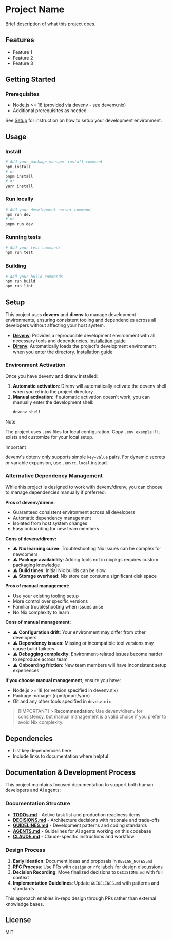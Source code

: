 # Project Name

Brief description of what this project does.

## Features

- Feature 1
- Feature 2
- Feature 3

## Getting Started

### Prerequisites

- Node.js >= 18 (provided via devenv - see devenv.nix)
- Additional prerequisites as needed

See [Setup](#setup) for instruction on how to setup your development environment.

## Usage

### Install

```bash
# Add your package manager install command
npm install
# or
pnpm install
# or
yarn install
```

### Run locally

```bash
# Add your development server command
npm run dev
# or
pnpm run dev
```

### Running tests

```bash
# Add your test commands
npm run test
```

### Building

```bash
# Add your build commands
npm run build
npm run lint
```

## Setup

This project uses **devenv** and **direnv** to manage development environments, ensuring consistent tooling and dependencies across all developers without affecting your host system.

- **[Devenv](https://devenv.sh/)**: Provides a reproducible development environment with all necessary tools and dependencies. [Installation guide](https://devenv.sh/getting-started/)
- **[Direnv](https://direnv.net/)**: Automatically loads the project's development environment when you enter the directory. [Installation guide](https://direnv.net/docs/installation.html)

### Environment Activation

Once you have devenv and direnv installed:

1. **Automatic activation**: Direnv will automatically activate the devenv shell when you `cd` into the project directory
2. **Manual activation**: If automatic activation doesn't work, you can manually enter the development shell:
   ```bash
   devenv shell
   ```

> [!Note]
> The project uses `.env` files for local configuration. Copy `.env.example` if it exists and customize for your local setup.

> [!Important]
> devenv's dotenv only supports simple `key=value` pairs. For dynamic secrets or variable expansion, use `.envrc.local` instead.

### Alternative Dependency Management

While this project is designed to work with devenv/direnv, you can choose to manage dependencies manually if preferred:

**Pros of devenv/direnv:**

- Guaranteed consistent environment across all developers
- Automatic dependency management
- Isolated from host system changes
- Easy onboarding for new team members

**Cons of devenv/direnv:**

- ⚠️ **Nix learning curve**: Troubleshooting Nix issues can be complex for newcomers
- ⚠️ **Package availability**: Adding tools not in nixpkgs requires custom packaging knowledge
- ⚠️ **Build times**: Initial Nix builds can be slow
- ⚠️ **Storage overhead**: Nix store can consume significant disk space

**Pros of manual management:**

- Use your existing tooling setup
- More control over specific versions
- Familiar troubleshooting when issues arise
- No Nix complexity to learn

**Cons of manual management:**

- ⚠️ **Configuration drift**: Your environment may differ from other developers
- ⚠️ **Dependency issues**: Missing or incompatible tool versions may cause build failures
- ⚠️ **Debugging complexity**: Environment-related issues become harder to reproduce across team
- ⚠️ **Onboarding friction**: New team members will have inconsistent setup experiences

**If you choose manual management**, ensure you have:

- Node.js >= 18 (or version specified in devenv.nix)
- Package manager (npm/pnpm/yarn)
- Git and any other tools specified in `devenv.nix`

> [!IMPORTANT] > **Recommendation**: Use devenv/direnv for consistency, but manual management is a valid choice if you prefer to avoid Nix complexity.

## Dependencies

- List key dependencies here
- Include links to documentation where helpful

## Documentation & Development Process

This project maintains focused documentation to support both human developers and AI agents:

### Documentation Structure

- **[TODOs.md](./docs/TODOs.md)** - Active task list and production readiness items
- **[DECISIONS.md](./docs/DECISIONS.md)** - Architecture decisions with rationale and trade-offs
- **[GUIDELINES.md](./docs/GUIDELINES.md)** - Development patterns and coding standards
- **[AGENTS.md](./AGENTS.md)** - Guidelines for AI agents working on this codebase
- **[CLAUDE.md](./CLAUDE.md)** - Claude-specific instructions and workflow

### Design Process

1. **Early Ideation**: Document ideas and proposals in `DESIGN_NOTES.md`
2. **RFC Process**: Use PRs with `design` or `rfc` labels for design discussions
3. **Decision Recording**: Move finalized decisions to `DECISIONS.md` with full context
4. **Implementation Guidelines**: Update `GUIDELINES.md` with patterns and standards

This approach enables in-repo design through PRs rather than external knowledge bases.

## License

MIT
